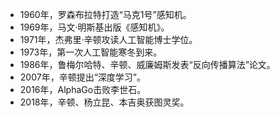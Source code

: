 - 1960年，罗森布拉特打造“马克1号”感知机。
- 1969年，马文·明斯基出版《感知机》。
- 1971年，杰弗里·辛顿攻读人工智能博士学位。
- 1973年，第一次人工智能寒冬到来。
- 1986年，鲁梅尔哈特、辛顿、威廉姆斯发表“反向传播算法”论文。
- 2007年，辛顿提出“深度学习”。
- 2016年，AlphaGo击败李世石。
- 2018年，辛顿、杨立昆、本吉奥获图灵奖。